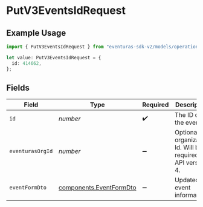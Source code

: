 # PutV3EventsIdRequest

## Example Usage

```typescript
import { PutV3EventsIdRequest } from "eventuras-sdk-v2/models/operations";

let value: PutV3EventsIdRequest = {
  id: 414662,
};
```

## Fields

| Field                                                              | Type                                                               | Required                                                           | Description                                                        |
| ------------------------------------------------------------------ | ------------------------------------------------------------------ | ------------------------------------------------------------------ | ------------------------------------------------------------------ |
| `id`                                                               | *number*                                                           | :heavy_check_mark:                                                 | The ID of the event.                                               |
| `eventurasOrgId`                                                   | *number*                                                           | :heavy_minus_sign:                                                 | Optional organization Id. Will be required in API version 4.       |
| `eventFormDto`                                                     | [components.EventFormDto](../../models/components/eventformdto.md) | :heavy_minus_sign:                                                 | Updated event information.                                         |